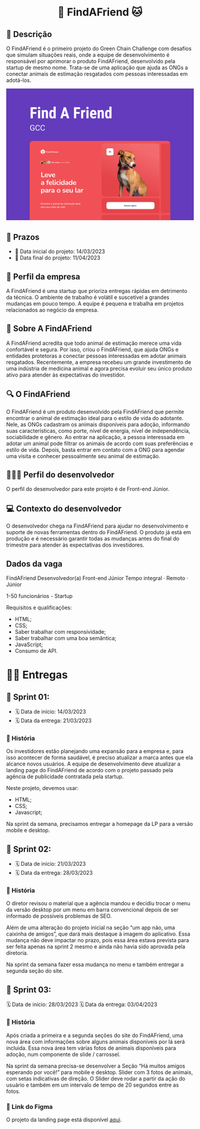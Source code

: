 <h1 align="center"> 🐶 FindAFriend 🐱 </h1>

## 📝 Descrição

O FindAFriend é o primeiro projeto do Green Chain Challenge com desafios que simulam situações reais, onde a equipe de desenvolvimento é responsável por aprimorar o produto FindAFriend, desenvolvido pela startup de mesmo nome. Trata-se de uma aplicação que ajuda as ONGs a conectar animais de estimação resgatados com pessoas interessadas em adotá-los.

<img alt="Capa Do Projeto FindAFriend" src="assets/images/capa.png">

## 📅 Prazos

- 📅 Data inicial do projeto: 14/03/2023
- 📅 Data final do projeto: 11/04/2023


## 🏢 Perfil da empresa

A FindAFriend é uma startup que prioriza entregas rápidas em detrimento da técnica. O ambiente de trabalho é volátil e suscetível a grandes mudanças em pouco tempo. A equipe é pequena e trabalha em projetos relacionados ao negócio da empresa.

## 🐾 Sobre A FindAFriend

A FindAFriend acredita que todo animal de estimação merece uma vida confortável e segura. Por isso, criou o FindAFriend, que ajuda ONGs e entidades protetoras a conectar pessoas interessadas em adotar animais resgatados. Recentemente, a empresa recebeu um grande investimento de uma indústria de medicina animal e agora precisa evoluir seu único produto ativo para atender às expectativas do investidor.

## 🔍 O FindAFriend

O FindAFriend é um produto desenvolvido pela FindAFriend que permite encontrar o animal de estimação ideal para o estilo de vida do adotante. Nele, as ONGs cadastram os animais disponíveis para adoção, informando suas características, como porte, nível de energia, nível de independência, sociabilidade e gênero. Ao entrar na aplicação, a pessoa interessada em adotar um animal pode filtrar os animais de acordo com suas preferências e estilo de vida. Depois, basta entrar em contato com a ONG para agendar uma visita e conhecer pessoalmente seu animal de estimação.

## 👩🏽‍💻 Perfil do desenvolvedor

O perfil do desenvolvedor para este projeto é de Front-end Júnior.

## 💻 Contexto do desenvolvedor

O desenvolvedor chega na FindAFriend para ajudar no desenvolvimento e suporte de novas ferramentas dentro do FindAFriend. O produto já está em produção e é necessário garantir todas as mudanças antes do final do trimestre para atender às expectativas dos investidores.

## Dados da vaga

FindAFriend
Desenvolvedor(a) Front-end Júnior
Tempo integral · Remoto · Júnior

1-50 funcionários - Startup

Requisitos e qualificações:

- HTML;
- CSS;
- Saber trabalhar com responsividade;
- Saber trabalhar com uma boa semântica;
- JavaScript;
- Consumo de API.

# 🏃‍♂️ Entregas

## 🚀 Sprint 01:

- 🗓️ Data de início: 14/03/2023
- 🗓️ Data da entrega: 21/03/2023

### 📖 História

Os investidores estão planejando uma expansão para a empresa e, para isso acontecer de forma saudável, é preciso atualizar a marca antes que ela alcance novos usuários. A equipe de desenvolvimento deve atualizar a landing page do FindAFriend de acordo com o projeto passado pela agência de publicidade contratada pela startup.

Neste projeto, devemos usar:
- HTML;
- CSS; 
- Javascript;

Na sprint da semana, precisamos entregar a homepage da LP para a versão mobile e desktop.

## 🚀 Sprint 02:

- 🗓️ Data de início: 21/03/2023
- 🗓️ Data da entrega: 28/03/2023

### 📖 História

O diretor revisou o material que a agência mandou e decidiu trocar o menu da versão desktop por um menu em barra convencional depois de ser informado de possíveis problemas de SEO. 

Além de uma alteração do projeto inicial na seção “um app não, uma caixinha de amigos”, que dará mais destaque à imagem do aplicativo. Essa mudança não deve impactar no prazo, pois essa área estava prevista para ser feita apenas na sprint 2 mesmo e ainda não havia sido aprovada pela diretoria.

Na sprint da semana fazer essa mudança no menu e também entregar a segunda seção do site.

## 🚀 Sprint 03:

🗓️ Data de início: 28/03/2023
🗓️ Data da entrega: 03/04/2023

### 📖 História

Após criada a primeira e a segunda seções do site do FindAFriend, uma nova área com informações sobre alguns animais disponíveis por lá será incluida. Essa nova área tem várias fotos de animais disponíveis para adoção, num componente de slide / carrossel.

Na sprint da semana precisa-se desenvolver a Seção “Há muitos amigos esperando por você!” para mobile e desktop. Slider com 3 fotos de animais, com setas indicativas de direção. O Slider deve rodar a partir da ação do usuário e também em um intervalo de tempo de 20 segundos entre as fotos.

### 🔗 Link do Figma

O projeto da landing page está disponível <a href="https://www.figma.com/community/file/1219640728562616972/GCC-%231---FindAFriend" target="blank">aqui</a>.